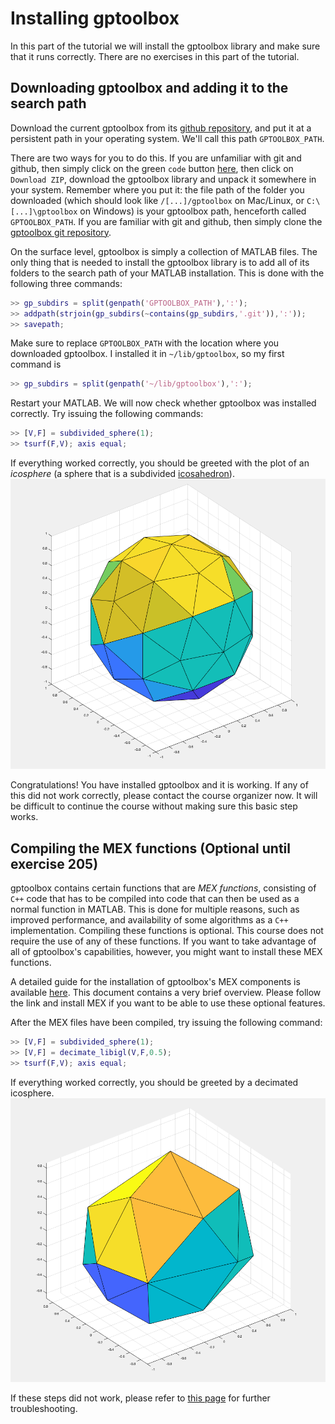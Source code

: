 # Installing gptoolbox

In this part of the tutorial we will install the gptoolbox library and make
sure that it runs correctly.
There are no exercises in this part of the tutorial.


## Downloading gptoolbox and adding it to the search path

Download the current gptoolbox from its
[github repository](https://github.com/alecjacobson/gptoolbox), and put it
at a persistent path in your operating system.
We'll call this path `GPTOOLBOX_PATH`.

There are two ways for you to do this.
If you are unfamiliar with git and github, then simply click on the green
`code` button [here](https://github.com/alecjacobson/gptoolbox), then click
on `Download ZIP`, download the gptoolbox library and unpack it somewhere in
your system.
Remember where you put it:
the file path of the folder you downloaded
(which should look like `/[...]/gptoolbox` on Mac/Linux, or
`C:\[...]\gptoolbox` on Windows) is your gptoolbox path, henceforth called
`GPTOOLBOX_PATH`.
If you are familiar with git and github, then simply clone the
[gptoolbox git repository](https://github.com/alecjacobson/gptoolbox).

On the surface level, gptoolbox is simply a collection of MATLAB files.
The only thing that is needed to install the gptoolbox library is to add all
of its folders to the search path of your MATLAB installation.
This is done with the following three commands:
```MATLAB
>> gp_subdirs = split(genpath('GPTOOLBOX_PATH'),':');
>> addpath(strjoin(gp_subdirs(~contains(gp_subdirs,'.git')),':'));
>> savepath;
```
Make sure to replace `GPTOOLBOX_PATH` with the location where you downloaded
gptoolbox.
I installed it in `~/lib/gptoolbox`, so my first command is
```MATLAB
>> gp_subdirs = split(genpath('~/lib/gptoolbox'),':');
```

Restart your MATLAB.
We will now check whether gptoolbox was installed correctly.
Try issuing the following commands:
```MATLAB
>> [V,F] = subdivided_sphere(1);
>> tsurf(F,V); axis equal;
```

If everything worked correctly, you should be greeted with the plot of an
_icosphere_ (a sphere that is a subdivided
[icosahedron](https://en.wikipedia.org/wiki/Icosahedron)).
![An icosphere, suggesting successful installation of gptoolbox](assets/icosphere.png)

Congratulations!
You have installed gptoolbox and it is working.
If any of this did not work correctly, please contact the course organizer now.
It will be difficult to continue the course without making sure this basic step
works.


## Compiling the MEX functions (Optional until exercise 205)

gptoolbox contains certain functions that are _MEX functions_, consisting of
`C++` code that has to be compiled into code that can then be used as a normal
function in MATLAB.
This is done for multiple reasons, such as improved performance, and
availability of some algorithms as a `C++` implementation.
Compiling these functions is optional.
This course does not require the use of any of these functions.
If you want to take advantage of all of gptoolbox's capabilities, however, you
might want to install these MEX functions.

A detailed guide for the installation of gptoolbox's MEX components is
available [here](../205_mex/compilation_instructions.md).
This document contains a very brief overview.
Please follow the link and install MEX if you want to be able to use these
optional features.

After the MEX files have been compiled, try issuing the following command:
```MATLAB
>> [V,F] = subdivided_sphere(1);
>> [V,F] = decimate_libigl(V,F,0.5);
>> tsurf(F,V); axis equal;
```
If everything worked correctly, you should be greeted by a decimated
icosphere.
![A decimated icosphere, suggesting successful compilation of MEX files](assets/decimated_icosphere.png)

If these steps did not work, please refer to
[this page](https://github.com/alecjacobson/gptoolbox/tree/master/mex)
for further troubleshooting.

